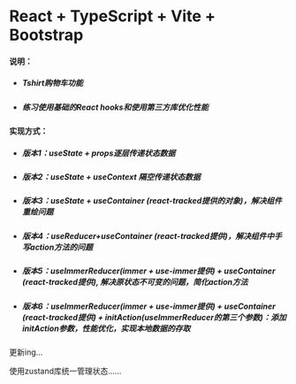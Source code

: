 # React + TypeScript + Vite + Bootstrap

#### 说明：

- ##### Tshirt购物车功能

- ##### 练习使用基础的React hooks和使用第三方库优化性能

#### 实现方式：

- ##### 版本1：useState + props逐层传递状态数据

- ##### 版本2：useState + useContext 隔空传递状态数据

- ##### 版本3：useState + useContainer (*react-tracked*提供的对象)，解决组件重绘问题

- ##### 版本4：useReducer+useContainer (*react-tracked*提供)，解决组件中手写action方法的问题

- ##### 版本5：useImmerReducer(immer + use-immer提供) + useContainer (*react-tracked*提供), 解决原状态不可变的问题，简化action方法

- ##### 版本6：useImmerReducer(immer + use-immer提供) + useContainer (*react-tracked*提供) + initAction(useImmerReducer的第三个参数)：添加initAction参数，性能优化，实现本地数据的存取



更新ing...

使用zustand库统一管理状态......
